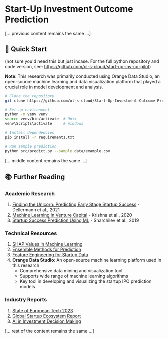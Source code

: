 # Start-Up Investment Outcome Prediction

[... previous content remains the same ...]

## 🚀 Quick Start
(not sure you'd need this but just incase. For the full python repository and code version, see: https://github.com/ol-s-cloud/start-up-inv-co-pilot)

**Note**: This research was primarily conducted using Orange Data Studio, an open-source machine learning and data visualization platform that played a crucial role in model development and analysis.

```bash
# Clone the repository
git clone https://github.com/ol-s-cloud/Start-Up-Investment-Outcome-Prediction.git

# Set up environment
python -m venv venv
source venv/bin/activate  # Unix
venv\Scripts\activate     # Windows

# Install dependencies
pip install -r requirements.txt

# Run sample prediction
python src/predict.py --sample data/example.csv
```

[... middle content remains the same ...]

## 📚 Further Reading

### Academic Research
1. [Finding the Unicorn: Predicting Early Stage Startup Success](https://example.com) - Dellermann et al., 2021
2. [Machine Learning in Venture Capital](https://example.com) - Krishna et al., 2020
3. [Startup Success Prediction Using ML](https://example.com) - Sharchilev et al., 2019

### Technical Resources
1. [SHAP Values in Machine Learning](https://example.com)
2. [Ensemble Methods for Prediction](https://example.com)
3. [Feature Engineering for Startup Data](https://example.com)
4. **Orange Data Studio**: An open-source machine learning platform used in this research
   - Comprehensive data mining and visualization tool
   - Supports wide range of machine learning algorithms
   - Key tool in developing and visualizing the startup IPO prediction models

### Industry Reports
1. [State of European Tech 2023](https://example.com)
2. [Global Startup Ecosystem Report](https://example.com)
3. [AI in Investment Decision Making](https://example.com)

[... rest of the content remains the same ...]
